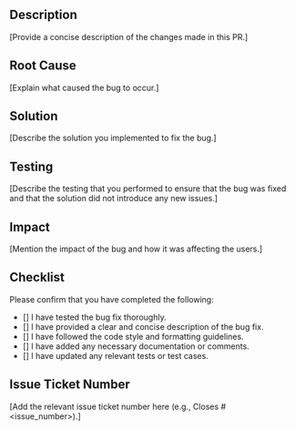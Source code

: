 ## Description

[Provide a concise description of the changes made in this PR.]

## Root Cause

[Explain what caused the bug to occur.]

## Solution

[Describe the solution you implemented to fix the bug.]

## Testing

[Describe the testing that you performed to ensure that the bug was fixed and that the solution did not introduce any new issues.]

## Impact

[Mention the impact of the bug and how it was affecting the users.]

## Checklist

Please confirm that you have completed the following:

<!-- Add a small letter x to the square brackets to tick the checkbox -->

- [] I have tested the bug fix thoroughly.
- [] I have provided a clear and concise description of the bug fix.
- [] I have followed the code style and formatting guidelines.
- [] I have added any necessary documentation or comments.
- [] I have updated any relevant tests or test cases.

## Issue Ticket Number

[Add the relevant issue ticket number here (e.g., Closes #<issue_number>).]
